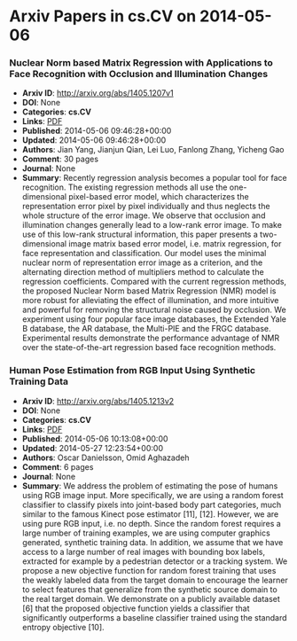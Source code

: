 # Arxiv Papers in cs.CV on 2014-05-06
### Nuclear Norm based Matrix Regression with Applications to Face Recognition with Occlusion and Illumination Changes
- **Arxiv ID**: http://arxiv.org/abs/1405.1207v1
- **DOI**: None
- **Categories**: **cs.CV**
- **Links**: [PDF](http://arxiv.org/pdf/1405.1207v1)
- **Published**: 2014-05-06 09:46:28+00:00
- **Updated**: 2014-05-06 09:46:28+00:00
- **Authors**: Jian Yang, Jianjun Qian, Lei Luo, Fanlong Zhang, Yicheng Gao
- **Comment**: 30 pages
- **Journal**: None
- **Summary**: Recently regression analysis becomes a popular tool for face recognition. The existing regression methods all use the one-dimensional pixel-based error model, which characterizes the representation error pixel by pixel individually and thus neglects the whole structure of the error image. We observe that occlusion and illumination changes generally lead to a low-rank error image. To make use of this low-rank structural information, this paper presents a two-dimensional image matrix based error model, i.e. matrix regression, for face representation and classification. Our model uses the minimal nuclear norm of representation error image as a criterion, and the alternating direction method of multipliers method to calculate the regression coefficients. Compared with the current regression methods, the proposed Nuclear Norm based Matrix Regression (NMR) model is more robust for alleviating the effect of illumination, and more intuitive and powerful for removing the structural noise caused by occlusion. We experiment using four popular face image databases, the Extended Yale B database, the AR database, the Multi-PIE and the FRGC database. Experimental results demonstrate the performance advantage of NMR over the state-of-the-art regression based face recognition methods.



### Human Pose Estimation from RGB Input Using Synthetic Training Data
- **Arxiv ID**: http://arxiv.org/abs/1405.1213v2
- **DOI**: None
- **Categories**: **cs.CV**
- **Links**: [PDF](http://arxiv.org/pdf/1405.1213v2)
- **Published**: 2014-05-06 10:13:08+00:00
- **Updated**: 2014-05-27 12:23:54+00:00
- **Authors**: Oscar Danielsson, Omid Aghazadeh
- **Comment**: 6 pages
- **Journal**: None
- **Summary**: We address the problem of estimating the pose of humans using RGB image input. More specifically, we are using a random forest classifier to classify pixels into joint-based body part categories, much similar to the famous Kinect pose estimator [11], [12]. However, we are using pure RGB input, i.e. no depth. Since the random forest requires a large number of training examples, we are using computer graphics generated, synthetic training data. In addition, we assume that we have access to a large number of real images with bounding box labels, extracted for example by a pedestrian detector or a tracking system. We propose a new objective function for random forest training that uses the weakly labeled data from the target domain to encourage the learner to select features that generalize from the synthetic source domain to the real target domain. We demonstrate on a publicly available dataset [6] that the proposed objective function yields a classifier that significantly outperforms a baseline classifier trained using the standard entropy objective [10].



